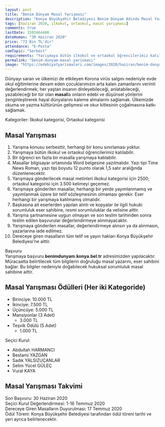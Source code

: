 ```yaml
---
layout: post
title: "Benim Dünyam Masal Yarışması"
description: "Konya Büyükşehir Belediyesi Benim Dünyam Adında Masal Yarışması düzenliyor."
tags: [haziran 2020, ilkokul, ortaokul, masal yarışması]
comments: true
lastDate: 1593464400    
dateHuman: "30 Haziran 2020"
price: "73 Bin TL'dir"
attendance: "E-Posta"
comTopic: "Serbest"
requirements: "Yarışmaya bütün ilkokul ve ortaokul öğrencilerimiz katılabilir."
permalink: "benim-dunyam-masal-yarismasi"
image: "https://edebiyatyarismalari.com/images/2020/haziran/benim-dunyam-masal-yazma-yarismasi.jpg"
---
```


Dünyayı saran ve ülkemizi de etkileyen Korona virüs salgını nedeniyle evde okul eğitimlerine devam eden çocuklarımızın arta kalan zamanlarını verimli değerlendirmek; her yaştan insanın dinleyebileceği, anlatabileceği, yazabileceği bir tür olan **masal**la onların edebi ve düşünsel yönlerini zenginleştirerek hayal dünyalarını kaleme almalarını sağlamak. Ülkemizde okuma ve yazma kültürünün gelişmesi ve okur kitlesinin çoğalmasına katkı sağlamak.  

Kategoriler: İlkokul kategorisi, Ortaokul kategorisi

## Masal Yarışması
1. Yarışma konusu serbesttir, herhangi bir konu sınırlaması yoktur.
2. Yarışmaya bütün ilkokul ve ortaokul öğrencilerimiz katılabilir.
3. Bir öğrenci en fazla bir masalla yarışmaya katılabilir.
4. Masallar bilgisayar ortamında Word belgesine yazılmalıdır. Yazı tipi Time News Roman, yazı tipi boyutu 12 punto olarak 1,5 satır aralığında düzenlenecektir.
5. Yarışmaya gönderilecek masal metinleri ilkokul kategorisi için 2500; ortaokul kategorisi için 3.500 kelimeyi geçemez.
6. Yarışmaya gönderilen masallar, herhangi bir yerde yayımlanmamış ve yayımlanmak üzere bir telif sözleşmesinin olmaması gerekir. Eser herhangi bir yarışmaya katılmamış olmalıdır.
7. Başkasına ait eserlerden yapılan alıntı ve kopyalar ile ilgili hukuki sorumluluk eser sahibine, resmi sorumluluklar da velisine aittir.
8. Yarışma şartnamesine uygun olmayan ve son teslim tarihinden sonra teslim edilen başvurular değerlendirmeye alınmayacaktır.
9. Yarışmaya gönderilen masallar, değerlendirmeye alınsın ya da alınmasın, yazarlarına iade edilmez.
10. Dereceye giren masalların tüm telif ve yayın hakları Konya Büyükşehir Belediyesi’ne aittir.

Başvuru  
Yarışmaya başvuru **benimdunyam.konya.bel.tr** adresimizden yapılacaktır.  
Müracaatta belirtilecek tüm bilgilerin doğruluğu masal yazarını, eser sahibini bağlar. Bu bilgiler nedeniyle doğabilecek hukuksal sorumluluk masal sahibine aittir.  

## Masal Yarışması Ödülleri (Her iki Kategoride)
- Birinciye: 10.000 TL
- İkinciye: 7.500 TL
- Üçüncüye: 5.000 TL
- Mansiyonlar (3 Adet)
    - 3.000 TL
- Teşvik Ödülü (5 Adet)
    - 1.000 TL

Seçici Kurul:  
- Abdullah HARMANCI
- Bestami YAZGAN
- Sadık YALSIZUÇANLAR
- Selim Yücel GÜLEÇ
- Vural KAYA

## Masal Yarışması Takvimi
Son Başvuru: 30 Haziran 2020  
Seçici Kurul Değerlendirmesi: 1-16 Temmuz 2020  
Dereceye Giren Masalların Duyurulması: 17 Temmuz 2020  
Ödül Töreni: Konya Büyükşehir Belediyesi tarafından ödül töreni tarihi ve yeri ayrıca belirlenecektir. 